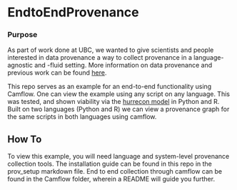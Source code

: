 # EndtoEndProvenance

### Purpose
As part of work done at UBC, we wanted to give scientists and people interested in data provenance a way to collect provenance in a language-agnostic and -fluid setting.
More information on data provenance and previous work can be found [here](https://github.com/End-to-end-provenance/End-to-end-provenance.github.io/blob/master/README.md).

This repo serves as an example for an end-to-end functionality using Camflow. 
One can view the example using any script on any language. This was tested, and shown viability via the [hurrecon model](https://github.com/margoseltzer/hurrecon) in Python and R.
Built on two languages (Python and R) we can view a provenance graph for the same scripts in both languages using camflow.

## How To
To view this example, you will need language and system-level provenance collection tools.
The installation guide can be found in this repo in the prov_setup markdown file. 
End to end collection through camflow can be found in the Camflow folder, wherein a README will guide you further.
